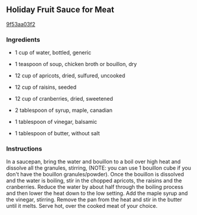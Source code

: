 ## Holiday Fruit Sauce for Meat

[9f53aa03f2](http://www.food.com/recipe/holiday-fruit-sauce-for-meat-189639)

### Ingredients

 - 1 cup of water, bottled, generic

 - 1 teaspoon of soup, chicken broth or bouillon, dry

 - 12 cup of apricots, dried, sulfured, uncooked

 - 12 cup of raisins, seeded

 - 12 cup of cranberries, dried, sweetened

 - 2 tablespoon of syrup, maple, canadian

 - 1 tablespoon of vinegar, balsamic

 - 1 tablespoon of butter, without salt

### Instructions

In a saucepan, bring the water and bouillon to a boil over high heat and dissolve all the granules, stirring, (NOTE: you can use 1 bouillon cube if you don't have the bouillon granules/powder). Once the bouillon is dissolved and the water is boiling, stir in the chopped apricots, the raisins and the cranberries. Reduce the water by about half through the boiling process and then lower the heat down to the low setting. Add the maple syrup and the vinegar, stirring. Remove the pan from the heat and stir in the butter until it melts. Serve hot, over the cooked meat of your choice.